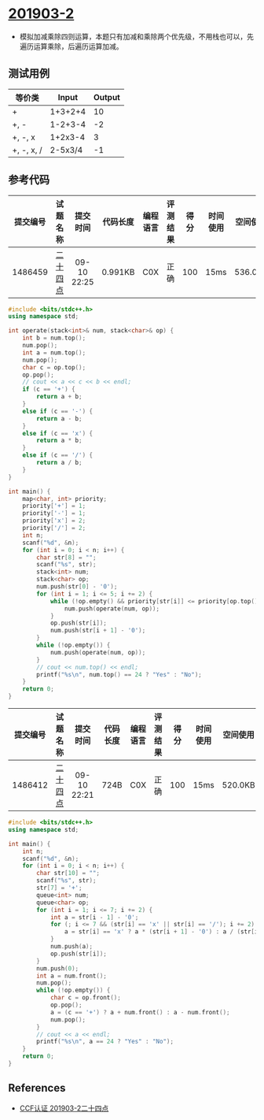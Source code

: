# [201903-2](http://118.190.20.162/view.page?gpid=T88)

- 模拟加减乘除四则运算，本题只有加减和乘除两个优先级，不用栈也可以，先遍历运算乘除，后遍历运算加减。

## 测试用例

| 等价类     | Input   | Output |
| ---------- | ------- | ------ |
| +          | 1+3+2+4 | 10     |
| +, -       | 1-2+3-4 | -2     |
| +, -, x    | 1+2x3-4 | 3      |
| +, -, x, / | 2-5x3/4 | -1     |

## 参考代码

| 提交编号 |                       试题名称                       |  提交时间   | 代码长度 | 编程语言 | 评测结果 | 得分 | 时间使用 | 空间使用 |
| :------: | :--------------------------------------------------: | :---------: | :------: | :------: | :------: | :--: | :------: | :------: |
| 1486459  | [二十四点](http://118.190.20.162/view.page?gpid=T88) | 09-10 22:25 | 0.991KB  |   C0X    |   正确   | 100  |   15ms   | 536.0KB  |

```c++
#include <bits/stdc++.h>
using namespace std;

int operate(stack<int>& num, stack<char>& op) {
	int b = num.top();
	num.pop();
	int a = num.top();
	num.pop();
	char c = op.top();
	op.pop();
	// cout << a << c << b << endl;
	if (c == '+') {
		return a + b;
	}
	else if (c == '-') {
		return a - b;
	}
	else if (c == 'x') {
		return a * b;
	}
	else if (c == '/') {
		return a / b;
	}
}

int main() {
	map<char, int> priority;
	priority['+'] = 1;
	priority['-'] = 1;
	priority['x'] = 2;
	priority['/'] = 2;
	int n;
	scanf("%d", &n);
	for (int i = 0; i < n; i++) {
		char str[8] = "";
		scanf("%s", str);
		stack<int> num;
		stack<char> op;
		num.push(str[0] - '0');
		for (int i = 1; i <= 5; i += 2) {
			while (!op.empty() && priority[str[i]] <= priority[op.top()]) {
				num.push(operate(num, op));
			}
			op.push(str[i]);
			num.push(str[i + 1] - '0');
		}
		while (!op.empty()) {
			num.push(operate(num, op));
		}
		// cout << num.top() << endl;
		printf("%s\n", num.top() == 24 ? "Yes" : "No");
	}
	return 0;
}

```

| 提交编号 |                       试题名称                       |  提交时间   | 代码长度 | 编程语言 | 评测结果 | 得分 | 时间使用 | 空间使用 |
| :------: | :--------------------------------------------------: | :---------: | :------: | :------: | :------: | :--: | :------: | :------: |
| 1486412  | [二十四点](http://118.190.20.162/view.page?gpid=T88) | 09-10 22:21 |   724B   |   C0X    |   正确   | 100  |   15ms   | 520.0KB  |

```c++
#include <bits/stdc++.h>
using namespace std;

int main() {
	int n;
	scanf("%d", &n);
	for (int i = 0; i < n; i++) {
		char str[10] = "";
		scanf("%s", str);
		str[7] = '+';
		queue<int> num;
		queue<char> op;
		for (int i = 1; i <= 7; i += 2) {
			int a = str[i - 1] - '0';
			for (; i <= 7 && (str[i] == 'x' || str[i] == '/'); i += 2) {
				a = str[i] == 'x' ? a * (str[i + 1] - '0') : a / (str[i + 1] - '0');
			}
			num.push(a);
			op.push(str[i]);
		}
		num.push(0);
		int a = num.front();
		num.pop();
		while (!op.empty()) {
			char c = op.front();
			op.pop();
			a = (c == '+') ? a + num.front() : a - num.front();
			num.pop();
		}
		// cout << a << endl;
		printf("%s\n", a == 24 ? "Yes" : "No");
	}
	return 0;
}

```

## References

- [CCF认证 201903-2二十四点](https://blog.csdn.net/richenyunqi/article/details/89188626)

